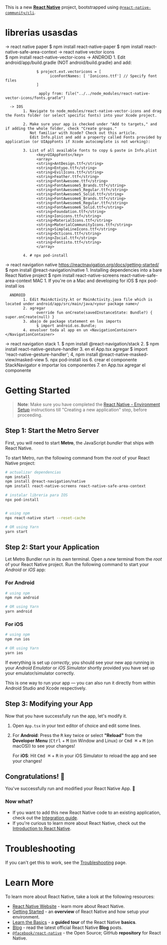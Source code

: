 This is a new [**React Native**](https://reactnative.dev) project, bootstrapped using [`@react-native-community/cli`](https://github.com/react-native-community/cli).

# librerias usasdas
-> react native paper
      $ npm install react-native-paper
      $ npm install react-native-safe-area-context
      <!-- para q codigo se lea para IOS -> $ npx pod-install NO USAR, da error-->
-> react native vector icons      
      $ npm install react-native-vector-icons
      -> ANDROID
            1. Edit android/app/build.gradle (NOT android/build.gradle) and add:

                  $ project.ext.vectoricons = [
                        iconFontNames: [ 'Ionicons.ttf'] // Specify font files
                  ]

                   apply from: file("../../node_modules/react-native-vector-icons/fonts.gradle")

      -> IOS
            1. Navigate to node_modules/react-native-vector-icons and drag the Fonts folder (or select specific fonts) into your Xcode project.

            2. Make sure your app is checked under "Add to targets," and if adding the whole folder, check "Create groups."
               Not familiar with Xcode? Check out this article.
               Edit Info.plist and add a property called Fonts provided by application (or UIAppFonts if Xcode autocomplete is not working):

            3. List of all available fonts to copy & paste in Info.plist
                  <key>UIAppFonts</key>
                  <array>
                  <string>AntDesign.ttf</string>
                  <string>Entypo.ttf</string>
                  <string>EvilIcons.ttf</string>
                  <string>Feather.ttf</string>
                  <string>FontAwesome.ttf</string>
                  <string>FontAwesome5_Brands.ttf</string>
                  <string>FontAwesome5_Regular.ttf</string>
                  <string>FontAwesome5_Solid.ttf</string>
                  <string>FontAwesome6_Brands.ttf</string>
                  <string>FontAwesome6_Regular.ttf</string>
                  <string>FontAwesome6_Solid.ttf</string>
                  <string>Foundation.ttf</string>
                  <string>Ionicons.ttf</string>
                  <string>MaterialIcons.ttf</string>
                  <string>MaterialCommunityIcons.ttf</string>
                  <string>SimpleLineIcons.ttf</string>
                  <string>Octicons.ttf</string>
                  <string>Zocial.ttf</string>
                  <string>Fontisto.ttf</string>
                  </array>

            4. # npx pod-install


-> react navigation native https://reactnavigation.org/docs/getting-started/
      $ npm install @react-navigation/native
      1. Installing dependencies into a bare React Native project
            $ npm install react-native-screens react-native-safe-area-context
      MAC 
            1. If you're on a Mac and developing for iOS
                  $ npx pod-install ios

      ANDROID
            1. Edit MainActivity.kt or MainActivity.java file which is located under android/app/src/main/java/<your package name>/
            2. agregar
                  override fun onCreate(savedInstanceState: Bundle?) { super.onCreate(null) }
            3. abajo de package statement en los imports 
                  $ import android.os.Bundle;
            4. envolver toda al app en un <NavigationContainer> </NavigationContainer> 


->  react navigation stack
      1. $ npm install @react-navigation/stack
      2. $ npm install react-native-gesture-handler
      3. en el App.tsx agregar 
            $ import 'react-native-gesture-handler';
      4, npm install @react-native-masked-view/masked-view
      5. npx pod-install ios
      6. crear el componente StackNavigator e importar los componentes
      7. en App.tsx agregar el componente   <tackNavigator />


# Getting Started

>**Note**: Make sure you have completed the [React Native - Environment Setup](https://reactnative.dev/docs/environment-setup) instructions till "Creating a new application" step, before proceeding.


## Step 1: Start the Metro Server

First, you will need to start **Metro**, the JavaScript _bundler_ that ships _with_ React Native.

To start Metro, run the following command from the _root_ of your React Native project:

```bash
# actualizar dependencias 
npm install
npm install @react-navigation/native
npm install react-native-screens react-native-safe-area-context

# instalar libreria para IOS
npx pod-install


# using npm
npx react-native start --reset-cache

# OR using Yarn
yarn start
```

## Step 2: Start your Application

Let Metro Bundler run in its _own_ terminal. Open a _new_ terminal from the _root_ of your React Native project. Run the following command to start your _Android_ or _iOS_ app:

### For Android

```bash
# using npm
npm run android

# OR using Yarn
yarn android
```

### For iOS

```bash
# using npm
npm run ios

# OR using Yarn
yarn ios
```

If everything is set up _correctly_, you should see your new app running in your _Android Emulator_ or _iOS Simulator_ shortly provided you have set up your emulator/simulator correctly.

This is one way to run your app — you can also run it directly from within Android Studio and Xcode respectively.

## Step 3: Modifying your App

Now that you have successfully run the app, let's modify it.

1. Open `App.tsx` in your text editor of choice and edit some lines.
2. For **Android**: Press the <kbd>R</kbd> key twice or select **"Reload"** from the **Developer Menu** (<kbd>Ctrl</kbd> + <kbd>M</kbd> (on Window and Linux) or <kbd>Cmd ⌘</kbd> + <kbd>M</kbd> (on macOS)) to see your changes!

   For **iOS**: Hit <kbd>Cmd ⌘</kbd> + <kbd>R</kbd> in your iOS Simulator to reload the app and see your changes!

## Congratulations! :tada:

You've successfully run and modified your React Native App. :partying_face:

### Now what?

- If you want to add this new React Native code to an existing application, check out the [Integration guide](https://reactnative.dev/docs/integration-with-existing-apps).
- If you're curious to learn more about React Native, check out the [Introduction to React Native](https://reactnative.dev/docs/getting-started).

# Troubleshooting

If you can't get this to work, see the [Troubleshooting](https://reactnative.dev/docs/troubleshooting) page.

# Learn More

To learn more about React Native, take a look at the following resources:

- [React Native Website](https://reactnative.dev) - learn more about React Native.
- [Getting Started](https://reactnative.dev/docs/environment-setup) - an **overview** of React Native and how setup your environment.
- [Learn the Basics](https://reactnative.dev/docs/getting-started) - a **guided tour** of the React Native **basics**.
- [Blog](https://reactnative.dev/blog) - read the latest official React Native **Blog** posts.
- [`@facebook/react-native`](https://github.com/facebook/react-native) - the Open Source; GitHub **repository** for React Native.
